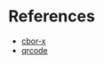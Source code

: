 # References

- [cbor-x](https://github.com/kriszyp/cbor-x)
- [qrcode](https://davidshimjs.github.io/qrcodejs/)


